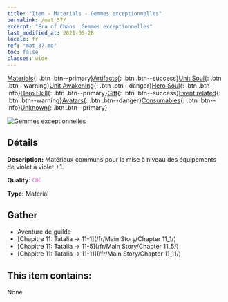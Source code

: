 ```yaml
---
title: "Item - Materials - Gemmes exceptionnelles"
permalink: /mat_37/
excerpt: "Era of Chaos  Gemmes exceptionnelles"
last_modified_at: 2021-05-28
locale: fr
ref: "mat_37.md"
toc: false
classes: wide
---
```

 [Materials](/ItemsFR/){: .btn .btn--primary}[Artifacts](/ItemsFR/Artifacts/){: .btn .btn--success}[Unit Soul](/ItemsFR/UnitSoul/){: .btn .btn--warning}[Unit Awakening](/ItemsFR/UnitAwakening/){: .btn .btn--danger}[Hero Soul](/ItemsFR/HeroSoul/){: .btn .btn--info}[Hero Skill](/ItemsFR/HeroSkill/){: .btn .btn--primary}[Gift](/ItemsFR/Gift/){: .btn .btn--success}[Event related](/ItemsFR/Events/){: .btn .btn--warning}[Avatars](/ItemsFR/Avatars/){: .btn .btn--danger}[Consumables](/ItemsFR/Consumables/){: .btn .btn--info}[Unknown](/ItemsFR/Unknown/){: .btn .btn--primary}

 ![Gemmes exceptionnelles](/images/t/i_cailiao_baoshi2.png)

## Détails
 **Description:** Matériaux communs pour la mise à niveau des équipements de violet à violet +1.

 **Quality:** <span style="color: #DA70D6">OK</span>

 **Type:** Material

## Gather

*    Aventure de guilde 
*    [Chapitre 11: Tatalia -> 11-1](/fr/Main Story/Chapter 11_1/) 
*    [Chapitre 11: Tatalia -> 11-5](/fr/Main Story/Chapter 11_5/) 
*    [Chapitre 11: Tatalia -> 11-11](/fr/Main Story/Chapter 11_11/) 

## This item contains:

  None

